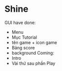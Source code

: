 # Shine
GUI have done:
  - Menu
  - Mục Tutorial
  - tên game + icon game
  - Bảng score
  - background
Coming:
  - Intro
  - Vài thứ sau phần Play

